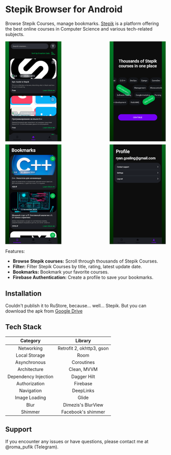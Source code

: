 # Stepik Browser for Android

Browse Stepik Courses, manage bookmarks. [Stepik](https://stepik.org) is a platform offering the best online courses in Computer Science and various tech-related subjects.

<div style="display: flex; justify-content: space-between;">
  <img src="/screenshots/rustore1.png" width="35%" alt="home page">
  <img src="/screenshots/rustore2.png" width="35%" alt="onboarding screen">
</div>

<div style="display: flex; justify-content: space-between; margin-top: 10px;">
  <img src="/screenshots/rustore3.png" width="35%" alt="bookmarks page">
  <img src="/screenshots/rustore4.png" width="35%" alt="profile page">
</div>

Features:
* **Browse Stepik courses:** Scroll through thousands of Stepik Courses.
* **Filter:** Filter Stepik Courses by title, rating, latest update date.
* **Bookmarks:** Bookmark your favorite courses.
* **Firebase Authentication:** Create a profile to save your bookmarks.

## Installation

Couldn't publish it to RuStore, because... well... Stepik. But you can download the apk from [Google Drive](https://drive.google.com/file/d/1fZC2-N1wFNYzSwJ6ePWg-RIaCeQ1g6Qn/view?usp=sharing)

## Tech Stack

|Category|          Library          |
|:-:|:-------------------------:|
|Networking| Retrofit 2, okhttp3, gson |
|Local Storage|           Room            |
|Asynchronous|        Coroutines         |
|Architecture|        Clean, MVVM        |
|Dependency Injection|        Dagger Hilt        |
|Authorization|         Firebase          |
|Navigation|         DeepLinks         |
|Image Loading|           Glide           |
|Blur|    Dimezis's BlurView     |
|Shimmer|    Facebook's shimmer     |

## Support

If you encounter any issues or have questions, please contact me at @roma_pufik (Telegram).
